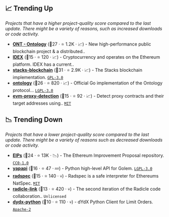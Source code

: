 ## 📈 Trending Up

_Projects that have a higher project-quality score compared to the last update. There might be a variety of reasons, such as increased downloads or code activity._

- <b><a href="https://github.com/ontio">ONT - Ontology</a></b> (🥈27 ·  ⭐ 1.2K · 📈) - New high-performance public blockchain project & a distributed..
- <b><a href="https://github.com/idexio">IDEX</a></b> (🥉15 ·  ⭐ 120 · 📈) - Cryptocurrency and operates on the Ethereum platform. IDEX has a current.. <code><img src="https://git.io/J9cO9" style="display:inline;" width="13" height="13"></code>
- <b><a href="https://github.com/stacks-network/stacks-core">stacks-blockchain</a></b> (🥇31 ·  ⭐ 2.9K · 📈) - The Stacks blockchain implementation. <code><a href="http://bit.ly/2M0xdwT">GPL-3.0</a></code>
- <b><a href="https://github.com/ontio/ontology">ontology</a></b> (🥇26 ·  ⭐ 820 · 📈) - Official Go implementation of the Ontology protocol... <code><a href="http://bit.ly/37RvQcA">LGPL-3.0</a></code>
- <b><a href="https://github.com/abipub/evm-proxy-detection">evm-proxy-detection</a></b> (🥈15 ·  ⭐ 92 · 📈) - Detect proxy contracts and their target addresses using.. <code><a href="http://bit.ly/34MBwT8">MIT</a></code>

## 📉 Trending Down

_Projects that have a lower project-quality score compared to the last update. There might be a variety of reasons such as decreased downloads or code activity._

- <b><a href="https://github.com/ethereum/EIPs">EIPs</a></b> (🥇24 ·  ⭐ 13K · 📉) - The Ethereum Improvement Proposal repository. <code><a href="https://tldrlegal.com/search?q=CC0-1.0">CC0-1.0</a></code>
- <b><a href="https://github.com/golemfactory/yapapi">yapapi</a></b> (🥈16 ·  ⭐ 47 · 💤) - Python high-level API for Golem. <code><a href="http://bit.ly/37RvQcA">LGPL-3.0</a></code>
- <b><a href="https://github.com/aragon/radspec">radspec</a></b> (🥈15 ·  ⭐ 140 · 💀) - Radspec is a safe interpreter for Ethereums NatSpec. <code><a href="http://bit.ly/34MBwT8">MIT</a></code>
- <b><a href="https://github.com/radicle-dev/radicle-link">radicle-link</a></b> (🥉13 ·  ⭐ 420 · 💀) - The second iteration of the Radicle code collaboration.. <code>Unlicensed</code>
- <b><a href="https://github.com/dydxprotocol/dydx-python">dydx-python</a></b> (🥉10 ·  ⭐ 110 · 💀) - dYdX Python Client for Limit Orders. <code><a href="http://bit.ly/3nYMfla">Apache-2</a></code>

